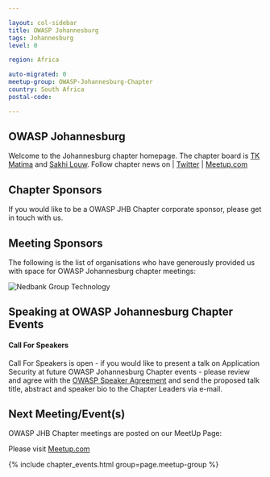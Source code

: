 ```yaml
---

layout: col-sidebar
title: OWASP Johannesburg
tags: Johannesburg
level: 0

region: Africa

auto-migrated: 0
meetup-group: OWASP-Johannesburg-Chapter
country: South Africa
postal-code: 

---
```


OWASP Johannesburg
-------------
Welcome to the Johannesburg chapter homepage. The chapter board is <a href="mailto:tmatima@owasp.org">TK Matima</a> and <a href="mailto:sakhi.louw@owasp.org">Sakhi Louw</a>. Follow chapter news on | [Twitter](https://twitter.com/OWASP_JHB) | [Meetup.com](https://www.meetup.com/OWASP-Johannesburg-Chapter/)


Chapter Sponsors
----------------
If you would like to be a OWASP JHB Chapter corporate sponsor, please get in touch with us.


Meeting Sponsors
----------------
The following is the list of organisations who have generously provided us with space for OWASP Johannesburg chapter meetings:

![Nedbank Group Technology](assets/images/Nedbank.png)

Speaking at OWASP Johannesburg Chapter Events
---------------------------------------

#### Call For Speakers

Call For Speakers is open - if you would like to present a talk on Application Security at future OWASP Johannesburg Chapter events - please review and agree with the [OWASP Speaker Agreement](https://owasp.org/www-policy/) and send the proposed talk title, abstract and speaker bio to the Chapter Leaders via e-mail.

Next Meeting/Event(s)
---------------------
OWASP JHB Chapter meetings are posted on our MeetUp Page:

Please visit [Meetup.com](https://www.meetup.com/OWASP-Johannesburg-Chapter/)

{% include chapter_events.html group=page.meetup-group %} 
